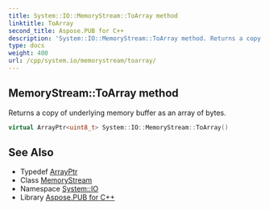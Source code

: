 ```yaml
---
title: System::IO::MemoryStream::ToArray method
linktitle: ToArray
second_title: Aspose.PUB for C++
description: 'System::IO::MemoryStream::ToArray method. Returns a copy of underlying memory buffer as an array of bytes in C++.'
type: docs
weight: 400
url: /cpp/system.io/memorystream/toarray/
---
```

## MemoryStream::ToArray method


Returns a copy of underlying memory buffer as an array of bytes.

```cpp
virtual ArrayPtr<uint8_t> System::IO::MemoryStream::ToArray()
```

## See Also

* Typedef [ArrayPtr](../../../system/arrayptr/)
* Class [MemoryStream](../)
* Namespace [System::IO](../../)
* Library [Aspose.PUB for C++](../../../)
